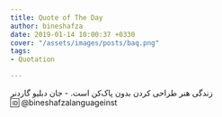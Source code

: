 ```yaml
---
title: Quote of The Day
author: bineshafza
date: 2019-01-14 10:00:37 +0330
cover: "/assets/images/posts/baq.png"
tags:
- Quotation

---
```

  
زندگی هنر طراحی کردن بدون پاک‌کن است. - جان دبلیو گاردنر  
🆔 @bineshafzalanguageinst